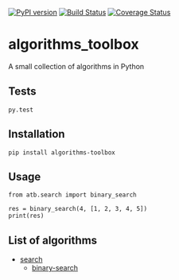 [![PyPI version](https://badge.fury.io/py/algorithms-toolbox.svg)](https://badge.fury.io/py/algorithms-toolbox)
[![Build Status](https://travis-ci.org/quanhua92/algorithms-toolbox.svg?branch=master)](https://travis-ci.org/quanhua92/algorithms-toolbox)
[![Coverage Status](https://coveralls.io/repos/github/quanhua92/algorithms-toolbox/badge.svg?branch=master)](https://coveralls.io/github/quanhua92/algorithms-toolbox?branch=master)

# algorithms_toolbox

A small collection of algorithms in Python

## Tests

```
py.test
```

## Installation

```
pip install algorithms-toolbox
```

## Usage

```
from atb.search import binary_search

res = binary_search(4, [1, 2, 3, 4, 5])
print(res)
```

## List of algorithms

- [search](atb/search)
    - [binary-search](atb/search/binary_search.py)
